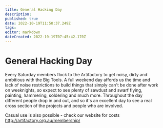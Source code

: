 ```yaml
---
title: General Hacking Day
description: 
published: true
date: 2022-10-19T11:50:37.249Z
tags: 
editor: markdown
dateCreated: 2022-10-19T07:45:42.170Z
---
```


# General Hacking Day

Every Saturday members flock to the Artifactory to get noisy, dirty and ambitious with the Big Tools. A full weekend day affords us the time and lack of noise restrictions to build things that simply can't be done after work on weeknights, so expect to see plenty of sawdust and swarf flying, painting, hammering, soldering and much more. Throughout the day different people drop in and out, and so it's an excellent day to see a real cross section of the projects and people who are involved.

Casual use is also possible - check our website for costs <http://artifactory.org.au/membership/>
